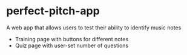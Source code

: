 # perfect-pitch-app
A web app that allows users to test their ability to identify music notes
* Training page with buttons for different notes
* Quiz page with user-set number of questions
